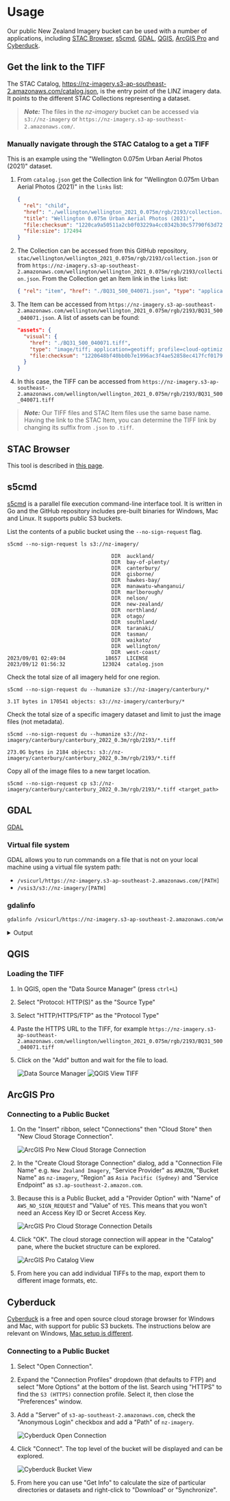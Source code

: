# Usage

Our public New Zealand Imagery bucket can be used with a number of applications, including [STAC Browser](#stac-browser), [s5cmd](#s5cmd), [GDAL](#gdal), [QGIS](#qgis), [ArcGIS Pro](#arcgis-pro) and [Cyberduck](#cyberduck).

## Get the link to the TIFF

The STAC Catalog, https://nz-imagery.s3-ap-southeast-2.amazonaws.com/catalog.json, is the entry point of the LINZ imagery data. It points to the different STAC Collections representing a dataset.

> **_Note:_** The files in the *nz-imagery* bucket can be accessed via `s3://nz-imagery` or `https://nz-imagery.s3-ap-southeast-2.amazonaws.com/`.

### Manually navigate through the STAC Catalog to a get a TIFF

This is an example using the "Wellington 0.075m Urban Aerial Photos (2021)" dataset.

1. From `catalog.json` get the Collection link for "Wellington 0.075m Urban Aerial Photos (2021)" in the `links` list:

    ```json
    {
      "rel": "child",
      "href": "./wellington/wellington_2021_0.075m/rgb/2193/collection.json",
      "title": "Wellington 0.075m Urban Aerial Photos (2021)",
      "file:checksum": "1220ca9a50511a2cb0f03229a4cc0342b30c57790f63d72221396942a18719efcd42",
      "file:size": 172494
    }
    ```
2. The Collection can be accessed from this GitHub repository, `stac/wellington/wellington_2021_0.075m/rgb/2193/collection.json` or from `https://nz-imagery.s3-ap-southeast-2.amazonaws.com/wellington/wellington_2021_0.075m/rgb/2193/collection.json`. From the Collection get an Item link in the `links` list:

    ```json
    { "rel": "item", "href": "./BQ31_500_040071.json", "type": "application/json" }
    ```
3. The Item can be accessed from `https://nz-imagery.s3-ap-southeast-2.amazonaws.com/wellington/wellington_2021_0.075m/rgb/2193/BQ31_500_040071.json`. A list of assets can be found:

    ```json
    "assets": {
      "visual": {
        "href": "./BQ31_500_040071.tiff",
        "type": "image/tiff; application=geotiff; profile=cloud-optimized",
        "file:checksum": "1220648bf40bb0b7e1996ac3f4ae52858ec417fcf0179e5f13e31ae6d071431c79f9"
      }
    }
    ```
4. In this case, the TIFF can be accessed from `https://nz-imagery.s3-ap-southeast-2.amazonaws.com/wellington/wellington_2021_0.075m/rgb/2193/BQ31_500_040071.tiff`

> **_Note:_** Our TIFF files and STAC Item files use the same base name. Having the link to the STAC Item, you can determine the TIFF link by changing its suffix from `.json` to `.tiff`.

## STAC Browser

This tool is described in [this page](tools.md).

## s5cmd

[s5cmd](https://github.com/peak/s5cmd) is a parallel file execution command-line interface tool. It is written in Go and the GitHub repository includes pre-built binaries for Windows, Mac and Linux. It supports public S3 buckets.

List the contents of a public bucket using the `--no-sign-request` flag.

```shell
s5cmd --no-sign-request ls s3://nz-imagery/
```

```shell
                                  DIR  auckland/
                                  DIR  bay-of-plenty/
                                  DIR  canterbury/
                                  DIR  gisborne/
                                  DIR  hawkes-bay/
                                  DIR  manawatu-whanganui/
                                  DIR  marlborough/
                                  DIR  nelson/
                                  DIR  new-zealand/
                                  DIR  northland/
                                  DIR  otago/
                                  DIR  southland/
                                  DIR  taranaki/
                                  DIR  tasman/
                                  DIR  waikato/
                                  DIR  wellington/
                                  DIR  west-coast/
2023/09/01 02:49:04             18657  LICENSE
2023/09/12 01:56:32            123024  catalog.json
```

Check the total size of all imagery held for one region.

```shell
s5cmd --no-sign-request du --humanize s3://nz-imagery/canterbury/*
```
```
3.1T bytes in 170541 objects: s3://nz-imagery/canterbury/*
```

Check the total size of a specific imagery dataset and limit to just the image files (not metadata).

```shell
s5cmd --no-sign-request du --humanize s3://nz-imagery/canterbury/canterbury_2022_0.3m/rgb/2193/*.tiff
```
```
273.0G bytes in 2184 objects: s3://nz-imagery/canterbury/canterbury_2022_0.3m/rgb/2193/*.tiff
```

Copy all of the image files to a new target location.

```shell
s5cmd --no-sign-request cp s3://nz-imagery/canterbury/canterbury_2022_0.3m/rgb/2193/*.tiff <target_path>
```

## GDAL

[GDAL](https://gdal.org/)

### Virtual file system

GDAL allows you to run commands on a file that is not on your local machine using a virtual file system path:

- `/vsicurl/https://nz-imagery.s3-ap-southeast-2.amazonaws.com/[PATH]`
- `/vsis3/s3://nz-imagery/[PATH]`

### gdalinfo

```bash
gdalinfo /vsicurl/https://nz-imagery.s3-ap-southeast-2.amazonaws.com/wellington/wellington_2021_0.075m/rgb/2193/BQ31_500_040071.tiff
```

<details>
  <summary>Output</summary>

```
Driver: GTiff/GeoTIFF
Files: BQ31_500_040071.tiff
Size is 3200, 4800
Coordinate System is:
PROJCRS["NZGD2000 / New Zealand Transverse Mercator 2000",
    BASEGEOGCRS["NZGD2000",
        DATUM["New Zealand Geodetic Datum 2000",
            ELLIPSOID["GRS 1980",6378137,298.257222101,
                LENGTHUNIT["metre",1]]],
        PRIMEM["Greenwich",0,
            ANGLEUNIT["degree",0.0174532925199433]],
        ID["EPSG",4167]],
    CONVERSION["New Zealand Transverse Mercator 2000",
        METHOD["Transverse Mercator",
            ID["EPSG",9807]],
        PARAMETER["Latitude of natural origin",0,
            ANGLEUNIT["degree",0.0174532925199433],
            ID["EPSG",8801]],
        PARAMETER["Longitude of natural origin",173,
            ANGLEUNIT["degree",0.0174532925199433],
            ID["EPSG",8802]],
        PARAMETER["Scale factor at natural origin",0.9996,
            SCALEUNIT["unity",1],
            ID["EPSG",8805]],
        PARAMETER["False easting",1600000,
            LENGTHUNIT["metre",1],
            ID["EPSG",8806]],
        PARAMETER["False northing",10000000,
            LENGTHUNIT["metre",1],
            ID["EPSG",8807]]],
    CS[Cartesian,2],
        AXIS["northing (N)",north,
            ORDER[1],
            LENGTHUNIT["metre",1]],
        AXIS["easting (E)",east,
            ORDER[2],
            LENGTHUNIT["metre",1]],
    USAGE[
        SCOPE["Engineering survey, topographic mapping."],
        AREA["New Zealand - North Island, South Island, Stewart Island - onshore."],
        BBOX[-47.33,166.37,-34.1,178.63]],
    ID["EPSG",2193]]
Data axis to CRS axis mapping: 2,1
Origin = (1748800.000000000000000,5427960.000000000000000)
Pixel Size = (0.075000000000000,-0.075000000000000)
Metadata:
  AREA_OR_POINT=Area
Image Structure Metadata:
  COMPRESSION=WEBP
  INTERLEAVE=PIXEL
  LAYOUT=COG
Corner Coordinates:
Upper Left  ( 1748800.000, 5427960.000) (174d46'37.05"E, 41d17' 9.95"S)
Lower Left  ( 1748800.000, 5427600.000) (174d46'37.37"E, 41d17'21.62"S)
Upper Right ( 1749040.000, 5427960.000) (174d46'47.36"E, 41d17' 9.79"S)
Lower Right ( 1749040.000, 5427600.000) (174d46'47.68"E, 41d17'21.46"S)
Center      ( 1748920.000, 5427780.000) (174d46'42.37"E, 41d17'15.70"S)
Band 1 Block=512x512 Type=Byte, ColorInterp=Red
  Overviews: 1600x2400, 800x1200, 400x600, 200x300
  Mask Flags: PER_DATASET ALPHA
  Overviews of mask band: 1600x2400, 800x1200, 400x600, 200x300
Band 2 Block=512x512 Type=Byte, ColorInterp=Green
  Overviews: 1600x2400, 800x1200, 400x600, 200x300
  Mask Flags: PER_DATASET ALPHA
  Overviews of mask band: 1600x2400, 800x1200, 400x600, 200x300
Band 3 Block=512x512 Type=Byte, ColorInterp=Blue
  Overviews: 1600x2400, 800x1200, 400x600, 200x300
  Mask Flags: PER_DATASET ALPHA
  Overviews of mask band: 1600x2400, 800x1200, 400x600, 200x300
Band 4 Block=512x512 Type=Byte, ColorInterp=Alpha
  Overviews: 1600x2400, 800x1200, 400x600, 200x300
```

</details>

## QGIS

### Loading the TIFF

1. In QGIS, open the "Data Source Manager" (press `ctrl+L`)
2. Select "Protocol: HTTP(S)" as the "Source Type"
3. Select "HTTP/HTTPS/FTP" as the "Protocol Type"
4. Paste the HTTPS URL to the TIFF, for example `https://nz-imagery.s3-ap-southeast-2.amazonaws.com/wellington/wellington_2021_0.075m/rgb/2193/BQ31_500_040071.tiff`
5. Click on the "Add" button and wait for the file to load.

    ![Data Source Manager](img/usage/qgis_data-source-manager.png)
    ![QGIS View TIFF](img/usage/qgis_visualisation.png)

## ArcGIS Pro

### Connecting to a Public Bucket

1. On the "Insert" ribbon, select "Connections" then "Cloud Store" then "New Cloud Storage Connection".

    ![ArcGIS Pro New Cloud Storage Connection](img/usage/arcgis_pro_new_cloud_connection.png)
2. In the "Create Cloud Storage Connection" dialog, add a "Connection File Name" e.g. `New Zealand Imagery`, "Service Provider" as `AMAZON`, "Bucket Name" as `nz-imagery`, "Region" as `Asia Pacific (Sydney)` and "Service Endpoint" as `s3.ap-southeast-2.amazon.com`.
3. Because this is a Public Bucket, add a "Provider Option" with "Name" of `AWS_NO_SIGN_REQUEST` and "Value" of `YES`. This means that you won't need an Access Key ID or Secret Access Key.

    ![ArcGIS Pro Cloud Storage Connection Details](img/usage/arcgis_pro_connection_details.png)
4. Click "OK". The cloud storage connection will appear in the "Catalog" pane, where the bucket structure can be explored.

    ![ArcGIS Pro Catalog View](img/usage/arcgis_pro_catalog_view.png)
5. From here you can add individual TIFFs to the map, export them to different image formats, etc.

## Cyberduck

[Cyberduck](https://cyberduck.io/) is a free and open source cloud storage browser for Windows and Mac, with support for public S3 buckets. The instructions below are relevant on Windows, [Mac setup is different](https://github.com/iterate-ch/cyberduck/issues/12891).

### Connecting to a Public Bucket

1. Select "Open Connection".
2. Expand the "Connection Profiles" dropdown (that defaults to FTP) and select "More Options" at the bottom of the list. Search using "HTTPS" to find the `S3 (HTTPS)` connection profile. Select it, then close the "Preferences" window.
3. Add a "Server" of `s3-ap-southeast-2.amazonaws.com`, check the "Anonymous Login" checkbox and add a "Path" of `nz-imagery`.

    ![Cyberduck Open Connection](img/usage/cyberduck_open_connection.png)
4. Click "Connect". The top level of the bucket will be displayed and can be explored.

    ![Cyberduck Bucket View](img/usage/cyberduck_bucket_view.png)
5. From here you can use "Get Info" to calculate the size of particular directories or datasets and right-click to "Download" or "Synchronize".
